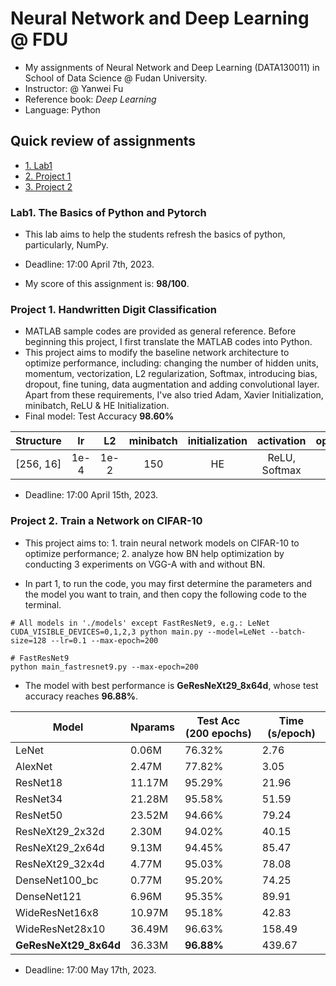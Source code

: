 # Neural Network and Deep Learning @ FDU

- My assignments of Neural Network and Deep Learning (DATA130011) in School of Data Science @ Fudan University.
- Instructor: @ Yanwei Fu
- Reference book: *Deep Learning*
- Language: Python

## Quick review of assignments

- [1. Lab1](#1)
- [2. Project 1](#2)
- [3. Project 2](#3)



<h3 id="1">Lab1. The Basics of Python and Pytorch</h3>

- This lab aims to help the students refresh the basics of python, particularly, NumPy.

- Deadline: 17:00 April 7th, 2023.

- My score of this assignment is: **98/100**.



<h3 id="2">Project 1. Handwritten Digit Classification</h3>

- MATLAB sample codes are provided as general reference. Before beginning this project, I first translate the MATLAB codes into Python.
- This project aims to modify the baseline network architecture to optimize performance, including: changing the number of hidden units, momentum, vectorization, L2 regularization, Softmax, introducing bias, dropout, fine tuning, data augmentation and adding convolutional layer. Apart from these requirements, I've also tried Adam, Xavier Initialization, minibatch, ReLU & HE Initialization.
- Final model: Test Accuracy **98.60%**

| Structure |  lr  |  L2  | minibatch | initialization |  activation   | optimizer |
| :-------: | :--: | :--: | :-------: | :------------: | :-----------: | :-------: |
| [256, 16] | 1e-4 | 1e-2 |    150    |       HE       | ReLU, Softmax |   Adam    |

- Deadline: 17:00 April 15th, 2023.



<h3 id="3">Project 2. Train a Network on CIFAR-10</h3>

- This project aims to: 1. train neural network models on CIFAR-10 to optimize performance; 2. analyze how BN help optimization by conducting 3 experiments on VGG-A with and without BN.

- In part 1, to run the code, you may first determine the parameters and the model you want to train, and then copy the following code to the terminal.

```shell
# All models in './models' except FastResNet9, e.g.: LeNet
CUDA_VISIBLE_DEVICES=0,1,2,3 python main.py --model=LeNet --batch-size=128 --lr=0.1 --max-epoch=200

# FastResNet9
python main_fastresnet9.py --max-epoch=200
```

- The model with best performance is **GeResNeXt29_8x64d**, whose test accuracy reaches **96.88%**.

| Model                 | Nparams | Test Acc (200 epochs) | Time (s/epoch) |
| --------------------- | ------- | --------------------- | -------------- |
| LeNet                 | 0.06M   | 76.32%                | 2.76           |
| AlexNet               | 2.47M   | 77.82%                | 3.05           |
| ResNet18              | 11.17M  | 95.29%                | 21.96          |
| ResNet34              | 21.28M  | 95.58%                | 51.59          |
| ResNet50              | 23.52M  | 94.66%                | 79.24          |
| ResNeXt29_2x32d       | 2.30M   | 94.02%                | 40.15          |
| ResNeXt29_2x64d       | 9.13M   | 94.45%                | 85.47          |
| ResNeXt29_32x4d       | 4.77M   | 95.03%                | 78.08          |
| DenseNet100_bc        | 0.77M   | 95.20%                | 74.25          |
| DenseNet121           | 6.96M   | 95.35%                | 89.91          |
| WideResNet16x8        | 10.97M  | 95.18%                | 42.83          |
| WideResNet28x10       | 36.49M  | 96.63%                | 158.49         |
| **GeResNeXt29_8x64d** | 36.33M  | **96.88%**            | 439.67         |

- Deadline: 17:00 May 17th, 2023.
